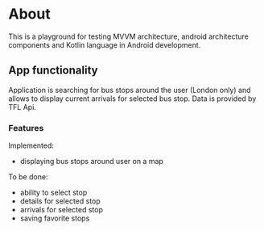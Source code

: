 # About 
This is a playground for testing MVVM architecture, android architecture components and Kotlin language in Android development.

## App functionality 
Application is searching for bus stops around the user (London only) and allows to display current arrivals for selected bus stop. 
Data is provided by TFL Api.

### Features
Implemented:
  - displaying bus stops around user on a map  

To be done:
  - ability to select stop
  - details for selected stop
  - arrivals for selected stop
  - saving favorite stops
  
  
